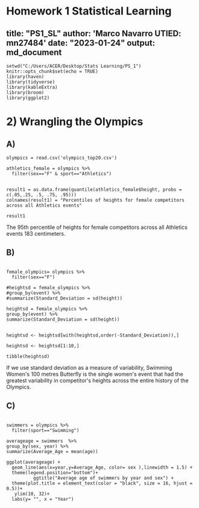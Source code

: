 # Homework 1 Statistical Learning
 title: "PS1_SL"
author: 'Marco Navarro UTIED: mn27484'
date: "2023-01-24"
output: md_document
---

```{r setup, include=FALSE}
setwd("C:/Users/ACER/Desktop/Stats Learning/PS_1")
knitr::opts_chunk$set(echo = TRUE)
library(haven)
library(tidyverse)
library(kableExtra)
library(broom)
library(ggplot2)
```

# 2) Wrangling the Olympics

## A)

```{r A, include =FALSE}
olympics = read.csv('olympics_top20.csv')

athletics_female = olympics %>%
  filter(sex=="F" & sport=="Athletics") 


result1 = as.data.frame(quantile(athletics_female$height, probs = c(.05,.25, .5, .75, .95)))
colnames(result1) = "Percentiles of heights for female competitors across all Athletics events"
```

```{r A2, echo= FALSE}
result1
```

The 95th percentile of heights for female competitors across all Athletics events 183 centimeters.

## B)

```{r B, include =FALSE}

female_olympics= olympics %>%
  filter(sex=="F")

#heightsd = female_olympics %>%
#group_by(event) %>% 
#summarize(Standard_Deviation = sd(height)) 

heightsd = female_olympics %>%
group_by(event) %>% 
summarize(Standard_Deviation = sd(height)) 


heightsd <- heightsd[with(heightsd,order(-Standard_Deviation)),]

heightsd <- heightsd[1:10,]

```


```{r B2, echo= FALSE}
tibble(heightsd)  
```

If we use standard deviation as a measure of variability, Swimming Women's 100 metres Butterfly is the single women's event that had the greatest variability in competitor's heights across the entire history of the Olympics.

## C)

```{r C1, include =FALSE}

swimmers = olympics %>%
  filter(sport=="Swimming") 

averageage = swimmers  %>% 
group_by(sex, year) %>% 
summarize(Average_Age = mean(age))
```


```{r C2, echo=FALSE}
ggplot(averageage) +
  geom_line(aes(x=year,y=Average_Age, color= sex ),linewidth = 1.5) +
  theme(legend.position="bottom")+
          ggtitle("Average age of swimmers by year and sex") +
  theme(plot.title = element_text(color = "black", size = 16, hjust = 0.5))+
   ylim(10, 32)+
  labs(y= "", x = "Year")
```